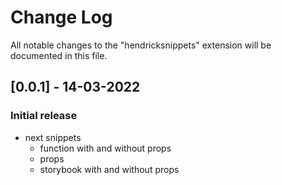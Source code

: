 # Change Log

All notable changes to the "hendricksnippets" extension will be documented in this file.

## [0.0.1] - 14-03-2022

### Initial release

-   next snippets
    -   function with and without props
    -   props
    -   storybook with and without props
